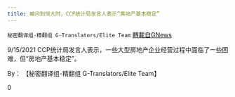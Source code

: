 ```yaml
---
title: 被问到恒大时，CCP统计局发言人表示“房地产基本稳定”
---
```

`秘密翻译组-精翻组 G-Translators/Elite Team` [轉載自GNews](https://gnews.org/zh-hans/1545367/)

9/15/2021 CCP统计局发言人表示，一些大型房地产企业经营过程中面临了一些困难，但“房地产基本稳定”。

By： 【秘密翻译组-精翻组 G-Translators/Elite Team】

0

